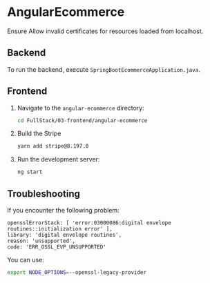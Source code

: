 # AngularEcommerce

Ensure Allow invalid certificates for resources loaded from localhost.

## Backend

To run the backend, execute `SpringBootEcommerceApplication.java`.

## Frontend
1. Navigate to the `angular-ecommerce` directory:
   ```bash
   cd FullStack/03-frontend/angular-ecommerce
   ```
2. Build the Stripe
   ```bash
   yarn add stripe@8.197.0
   ```

3. Run the development server:
   ```bash
   ng start
   ```

## Troubleshooting
If you encounter the following problem:
```
opensslErrorStack: [ 'error:03000086:digital envelope routines::initialization error' ],
library: 'digital envelope routines',
reason: 'unsupported',
code: 'ERR_OSSL_EVP_UNSUPPORTED'
```
You can use:
```bash
export NODE_OPTIONS=--openssl-legacy-provider
```


